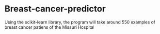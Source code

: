 # Breast-cancer-predictor
Using the scikit-learn library, the program will take around 550 examples of breast cancer patiens of the Missuri Hospital
